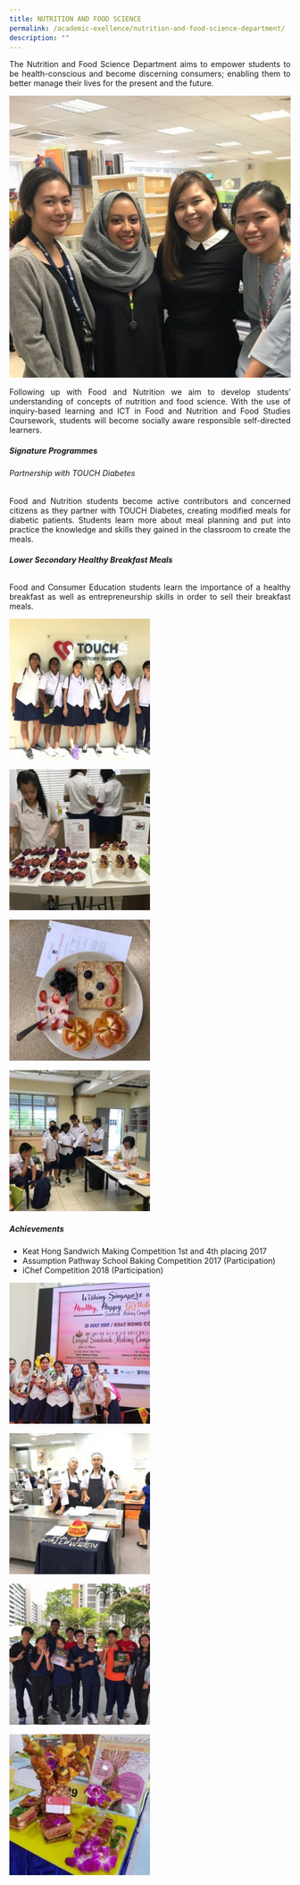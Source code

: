 ```yaml
---
title: NUTRITION AND FOOD SCIENCE
permalink: /academic-exellence/nutrition-and-food-science-department/
description: ""
---
```

<p style="text-align: justify;"> The Nutrition and Food Science Department aims to empower students to be health-conscious and become discerning consumers; enabling them to better manage their lives for the present and the future. </p>

![](/images/326FED9F-7745-4851-912B-A9A45D95173D-Ita-Pranatih-Pratojanuri-600x600.jpeg)

<p style="text-align: justify;"> Following up with Food and Nutrition we aim to develop students’ understanding of concepts of nutrition and food science. With the use of inquiry-based learning and ICT in Food and Nutrition and Food Studies Coursework, students will become socially aware responsible self-directed learners. </p>

##### **Signature Programmes**
###### Partnership with TOUCH Diabetes

<p style="text-align: justify;"> Food and Nutrition students become active contributors and concerned citizens as they partner with TOUCH Diabetes, creating modified meals for diabetic patients. Students learn more about meal planning and put into practice the knowledge and skills they gained in the classroom to create the meals. </p>

###### **Lower Secondary Healthy Breakfast Meals**

<p style="text-align: justify;"> Food and Consumer Education students learn the importance of a healthy breakfast as well as entrepreneurship skills in order to sell their breakfast meals. </p>


<a href="/images/b43eaf49-90e0-40da-8748-aae738cb6222-Ita-Pranatih-Pratojanuri-250x250.jpg" target = "_blank"> <img src="/images/b43eaf49-90e0-40da-8748-aae738cb6222-Ita-Pranatih-Pratojanuri-250x250.jpg" 
     style="width:50%"></a>
		 
<a href="/images/IMG_5426-Ita-Pranatih-Pratojanuri-250x250.jpg" target = "_blank"> <img src="/images/IMG_5426-Ita-Pranatih-Pratojanuri-250x250.jpg" 
     style="width:50%"></a>
		 
<a href="/images/IMG_8034-1-Ita-Pranatih-Pratojanuri-250x250.jpg" target = "_blank"> <img src="/images/IMG_8034-1-Ita-Pranatih-Pratojanuri-250x250.jpg" 
     style="width:50%"></a>
		 
<a href="/images/IMG_8036-Ita-Pranatih-Pratojanuri-250x250.jpg" target = "_blank"> <img src="/images/IMG_8036-Ita-Pranatih-Pratojanuri-250x250.jpg" 
     style="width:50%"></a>

##### **Achievements**

*   Keat Hong Sandwich Making Competition 1st and 4th placing 2017
*   Assumption Pathway School Baking Competition 2017 (Participation)
*   iChef Competition 2018 (Participation)

<a href="/images/2e7a5100-c43c-4f06-bd7e-4babf550fe0e-Ita-Pranatih-Pratojanuri-250x250.jpg" target = "_blank"> <img src="/images/2e7a5100-c43c-4f06-bd7e-4babf550fe0e-Ita-Pranatih-Pratojanuri-250x250.jpg" 
     style="width:50%"></a>

<a href="/images/5fbec406-1ef2-4d8e-8863-1703a35a280a-Ita-Pranatih-Pratojanuri-250x250.jpg" target = "_blank"> <img src="/images/5fbec406-1ef2-4d8e-8863-1703a35a280a-Ita-Pranatih-Pratojanuri-250x250.jpg" 
     style="width:50%"></a>
		 
<a href="/images/326240e7-92eb-4ae8-a3e2-b103e4e19a31-Ita-Pranatih-Pratojanuri-250x250.jpg" target = "_blank"> <img src="/images/326240e7-92eb-4ae8-a3e2-b103e4e19a31-Ita-Pranatih-Pratojanuri-250x250.jpg" 
     style="width:50%"></a>

<a href="/images/df293af6-f731-4c04-902d-552bb24339ed-Ita-Pranatih-Pratojanuri-250x250.jpg" target = "_blank"> <img src="/images/df293af6-f731-4c04-902d-552bb24339ed-Ita-Pranatih-Pratojanuri-250x250.jpg" 
     style="width:50%"></a>